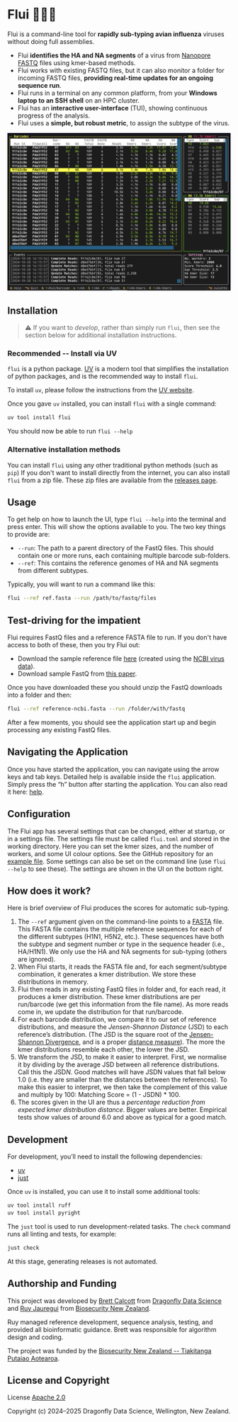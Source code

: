 # Flui 🦆🦠🧬

Flui is a command-line tool for **rapidly sub-typing avian influenza** viruses without doing full assemblies.

* Flui **identifies the HA and NA segments** of a virus from [Nanopore][nanopore] [FASTQ][fastq] files using kmer-based methods.
* Flui works with existing FASTQ files, but it can also monitor a folder for incoming FASTQ files, **providing real-time updates for an ongoing sequence run**.
* Flui runs in a terminal on any common platform, from your **Windows laptop to an SSH shell** on an HPC cluster.
* Flui has an **interactive user-interface** (TUI), showing continuous progress of the analysis.
* Flui uses a **simple, but robust metric**, to assign the subtype of the virus.

![A session of the interactive Flui interface](tui.png)

## Installation

> :warning: If you want to *develop*, rather than simply run `flui`, then see the section below for additional installation instructions.

### Recommended -- Install via UV

`flui` is a python package.
[UV][uv] is a modern tool that simplifies the installation of python packages, and is the recommended way to install `flui`.

To install `uv`, please follow the instructions from the [UV website][uv-install].

Once you gave `uv` installed, you can install `flui` with a single command:

```sh
uv tool install flui
```

You should now be able to run `flui --help`

### Alternative installation methods

You can install `flui` using any other traditional python methods (such as `pip`)
If you don't want to install directly from the internet, you can also install `flui` from a zip file.
These zip files are available from the [releases page](https://github.com/dragonfly-science/flui/releases).

## Usage

To get help on how to launch the UI, type `flui --help` into the terminal and press enter.
This will show the options available to you.
The two key things to provide are:

* `--run`: The path to a parent directory of the FastQ files.
  This should contain one or more runs, each containing multiple barcode sub-folders.
* `--ref`: This contains the reference genomes of HA and NA segments from different subtypes.

Typically, you will want to run a command like this:

```sh
flui --ref ref.fasta --run /path/to/fastq/files
```

## Test-driving for the impatient

Flui requires FastQ files and a reference FASTA file to run.
If you don't have access to both of these, then you try Flui out:

* Download the sample reference file [here][sample_ref] (created using the [NCBI virus data][ncbi]).
* Download sample FastQ from [this paper][sample_fastq].

Once you have downloaded these you should unzip the FastQ downloads into a folder and then:

```sh
flui --ref reference-ncbi.fasta --run /folder/with/fastq
```

After a few moments, you should see the application start up and begin processing any existing FastQ files.

## Navigating the Application

Once you have started the application, you can navigate using the arrow keys and tab keys.
Detailed help is available inside the `flui` application.
Simply press the “h” button after starting the application.
You can also read it here: [help](src/flui/help.md).

## Configuration

The Flui app has several settings that can be changed, either at startup, or in a settings file.
The settings file must be called `flui.toml` and stored in the working directory.
Here you can set the kmer sizes, and the number of workers, and some UI colour options.
See the GitHub repository for an [example file][config].
Some settings can also be set on the command line (use `flui --help` to see these).
The settings are shown in the UI on the bottom right.

## How does it work?

Here is brief overview of Flui produces the scores for automatic sub-typing.

1. The `--ref` argument given on the command-line points to a [FASTA][fasta] file.
   This FASTA file contains the multiple reference sequences for each of the different subtypes (H1N1, H5N2, etc.).
   These sequences have both the subtype and segment number or type in the sequence header (i.e., HA/H1N1).
   We only use the HA and NA segments for sub-typing (others are ignored).
2. When Flui starts, it reads the FASTA file and, for each segment/subtype combination, it generates a kmer distribution.
   We store these distributions in memory.
3. Flui then reads in any existing FastQ files in folder and, for each read, it produces a kmer distribution.
   These kmer distributions are per run/barcode (we get this information from the file name).
   As more reads come in, we update the distribution for that run/barcode.
4. For each barcode distribution, we compare it to our set of reference distributions, and measure the *Jensen-Shannon Distance* (JSD) to each reference’s distribution.
   (The JSD is the square root of the [Jensen-Shannon Divergence][shannon], and is a proper [distance measure][metric]).
   The more the kmer distributions resemble each other, the lower the JSD.
5. We transform the JSD, to make it easier to interpret.
   First, we normalise it by dividing by the average JSD between all reference distributions.
   Call this the JSD*N*.
   Good matches will have JSDN values that fall below 1.0 (i.e. they are smaller than the distances between the references).
   To make this easier to interpret, we then take the complement of this value and multiply by 100: Matching Score = (1 - JSDN) \* 100.
6. The scores given in the UI are thus a *percentage reduction from expected kmer distribution distance*.
   Bigger values are better.
   Empirical tests show values of around 6.0 and above as typical for a good match.

## Development

For development, you’ll need to install the following dependencies:

* [uv][uv]
* [just][just]

Once `uv` is installed, you can use it to install some additional tools:

```sh
uv tool install ruff
uv tool install pyright
```

The `just` tool is used to run development-related tasks.
The `check` command runs all linting and tests, for example:

```sh
just check
```

At this stage, generating releases is not automated.

## Authorship and Funding

This project was developed by [Brett Calcott][brett] from [Dragonfly Data Science][dfly]
and [Ruy Jauregui][ruy] from [Biosecurity New Zealand][mpi].

Ruy managed reference development, sequence analysis, testing, and provided all bioinformatic guidance.
Brett was responsible for algorithm design and coding.

The project was funded by the [Biosecurity New Zealand
-- Tiakitanga Putaiao Aotearoa][mpi].

## License and Copyright

License [Apache 2.0][apache]

Copyright (c) 2024–2025 Dragonfly Data Science, Wellington, New Zealand.

[nanopore]: https://nanoporetech.com/platform/technology
[ncbi]: https://www.ncbi.nlm.nih.gov/labs/virus/vssi/#/virus?SeqType_s=Nucleotide
[sample_ref]: https://github.com/dragonfly-science/flui/blob/main/sample/reference-ncbi.fasta
[sample_fastq]: https://www.sciencebase.gov/catalog/item/638a4df0d34ed907bf7907ea
[uv]: https://docs.astral.sh/uv/
[uv-install]: https://docs.astral.sh/uv/getting-started/installation/
[just]: https://github.com/casey/just
[fastq]: https://en.wikipedia.org/wiki/FASTQ_format
[shannon]: https://en.wikipedia.org/wiki/Jensen%E2%80%93Shannon_divergence
[metric]: https://en.wikipedia.org/wiki/Metric_space
[fasta]: https://en.wikipedia.org/wiki/FASTA_format
[brett]: https://github.com/brettc
[ruy]: https://github.com/ruy-jauregui
[mpi]: https://www.mpi.govt.nz/biosecurity/
[dfly]: https://www.dragonfly.co.nz
[apache]: https://www.apache.org/licenses/LICENSE-2.0
[config]: https://github.com/dragonfly-science/flui/blob/main/flui.toml
